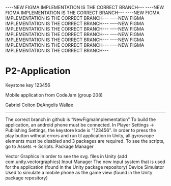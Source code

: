 ----NEW FIGMA IMPLEMENTATION IS THE CORRECT BRANCH---
----NEW FIGMA IMPLEMENTATION IS THE CORRECT BRANCH---
----NEW FIGMA IMPLEMENTATION IS THE CORRECT BRANCH---
----NEW FIGMA IMPLEMENTATION IS THE CORRECT BRANCH---
----NEW FIGMA IMPLEMENTATION IS THE CORRECT BRANCH---
----NEW FIGMA IMPLEMENTATION IS THE CORRECT BRANCH---
----NEW FIGMA IMPLEMENTATION IS THE CORRECT BRANCH---
----NEW FIGMA IMPLEMENTATION IS THE CORRECT BRANCH---
----NEW FIGMA IMPLEMENTATION IS THE CORRECT BRANCH---


# P2-Application

Keystone key 123456

Mobile application from CodeJam (group 208)


Gabriel Colton DeAngelis  Walløe 


------------------

The correct branch in github is “NewFigmaImplementation”
To build the application, an android phone must be connected. In Player Settings -> Publishing Settings, the keystore kode is "123456". In order to press the play button without errors and run til application in Unity, all gyroscope elements must be disabled and 3 packages are required. To see the scripts, go to Assets -> Scripts.
Package Manager

Vector Graphics
In order to see the svg. files in Unity (add com.unity.vectorgraphics)
Input Manager
The new input system that is used for the application (found in the Unity package repository)
Device Simulator
Used to simulate a mobile phone as the game view (found in the Unity package repository)
